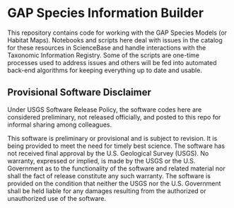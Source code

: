 # GAP Species Information Builder

This repository contains code for working with the GAP Species Models (or Habitat Maps). Notebooks and scripts here deal with issues in the catalog for these resources in ScienceBase and handle interactions with the Taxonomic Information Registry. Some of the scripts are one-time processes used to address issues and others will be fed into automated back-end algorithms for keeping everything up to date and usable.

## Provisional Software Disclaimer
Under USGS Software Release Policy, the software codes here are considered preliminary, not released officially, and posted to this repo for informal sharing among colleagues.

This software is preliminary or provisional and is subject to revision. It is being provided to meet the need for timely best science. The software has not received final approval by the U.S. Geological Survey (USGS). No warranty, expressed or implied, is made by the USGS or the U.S. Government as to the functionality of the software and related material nor shall the fact of release constitute any such warranty. The software is provided on the condition that neither the USGS nor the U.S. Government shall be held liable for any damages resulting from the authorized or unauthorized use of the software.